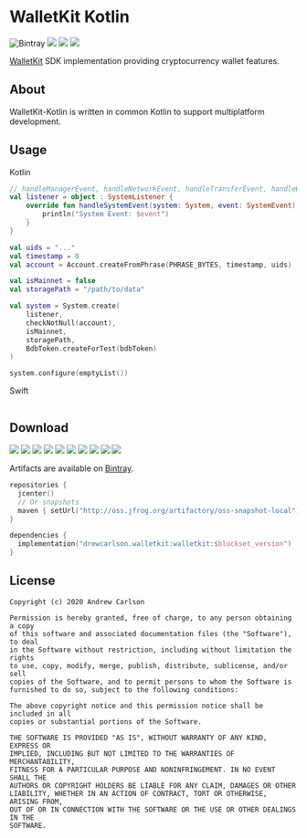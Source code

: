 # WalletKit Kotlin

![Bintray](https://img.shields.io/bintray/v/drewcarlson/WalletKit-Kotlin/WalletKit-Kotlin?color=blue)
![](https://img.shields.io/maven-metadata/v?label=artifactory&logoColor=lightgrey&metadataUrl=https%3A%2F%2Foss.jfrog.org%2Fartifactory%2Foss-snapshot-local%2Fdrewcarlson%2Fwalletkit%2Fwalletkit%2Fmaven-metadata.xml&color=lightgrey)
![](https://github.com/DrewCarlson/WalletKit-Kotlin/workflows/Jvm/badge.svg)
![](https://github.com/DrewCarlson/WalletKit-Kotlin/workflows/Native/badge.svg)

[WalletKit](https://github.com/blockset-corp/walletkit) SDK implementation providing  cryptocurrency wallet features.

## About

WalletKit-Kotlin is written in common Kotlin to support multiplatform development.

## Usage

Kotlin
```kotlin
// handleManagerEvent, handleNetworkEvent, handleTransferEvent, handleWalletEvent
val listener = object : SystemListener {
    override fun handleSystemEvent(system: System, event: SystemEvent) {
        println("System Event: $event")
    }
}

val uids = "..."
val timestamp = 0
val account = Account.createFromPhrase(PHRASE_BYTES, timestamp, uids)

val isMainnet = false
val storagePath = "/path/to/data"

val system = System.create(
    listener,
    checkNotNull(account),
    isMainnet,
    storagePath,
    BdbToken.createForTest(bdbToken)
)

system.configure(emptyList())
```
Swift
```swift
``` 

## Download

![](https://img.shields.io/static/v1?label=&message=Platforms&color=grey)
![](https://img.shields.io/static/v1?label=&message=Jvm&color=blue)
![](https://img.shields.io/static/v1?label=&message=Android&color=blue)
![](https://img.shields.io/static/v1?label=&message=iOS&color=blue)
![](https://img.shields.io/static/v1?label=&message=macOS&color=blue)
![](https://img.shields.io/static/v1?label=&message=Linux&color=red)
![](https://img.shields.io/static/v1?label=&message=Windows&color=red)
![](https://img.shields.io/static/v1?label=&message=tvOS&color=red)
![](https://img.shields.io/static/v1?label=&message=watchOS&color=red)
![](https://img.shields.io/static/v1?label=&message=Js&color=red)

Artifacts are available on [Bintray](https://bintray.com/drewcarlson/Blockset-Kotlin).

```kotlin
repositories {
  jcenter()
  // Or snapshots
  maven { setUrl("http://oss.jfrog.org/artifactory/oss-snapshot-local") }
}

dependencies {
  implementation("drewcarlson.walletkit:walletkit:$blockset_version")
}
```

## License
```
Copyright (c) 2020 Andrew Carlson

Permission is hereby granted, free of charge, to any person obtaining a copy
of this software and associated documentation files (the "Software"), to deal
in the Software without restriction, including without limitation the rights
to use, copy, modify, merge, publish, distribute, sublicense, and/or sell
copies of the Software, and to permit persons to whom the Software is
furnished to do so, subject to the following conditions:

The above copyright notice and this permission notice shall be included in all
copies or substantial portions of the Software.

THE SOFTWARE IS PROVIDED "AS IS", WITHOUT WARRANTY OF ANY KIND, EXPRESS OR
IMPLIED, INCLUDING BUT NOT LIMITED TO THE WARRANTIES OF MERCHANTABILITY,
FITNESS FOR A PARTICULAR PURPOSE AND NONINFRINGEMENT. IN NO EVENT SHALL THE
AUTHORS OR COPYRIGHT HOLDERS BE LIABLE FOR ANY CLAIM, DAMAGES OR OTHER
LIABILITY, WHETHER IN AN ACTION OF CONTRACT, TORT OR OTHERWISE, ARISING FROM,
OUT OF OR IN CONNECTION WITH THE SOFTWARE OR THE USE OR OTHER DEALINGS IN THE
SOFTWARE.
```
